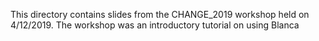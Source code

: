 This directory contains slides from the CHANGE_2019 workshop held on 4/12/2019.  The workshop was an introductory tutorial on using Blanca
